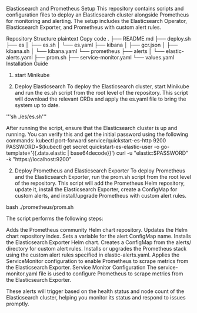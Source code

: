 Elasticsearch and Prometheus Setup
This repository contains scripts and configuration files to deploy an Elasticsearch cluster alongside Prometheus for monitoring and alerting. The setup includes the Elasticsearch Operator, Elasticsearch Exporter, and Prometheus with custom alert rules.

Repository Structure
plaintext
Copy code
.
├── README.md
├── deploy.sh
├── es
│   ├── es.sh
│   └── es.yaml
├── kibana
│   ├── gcr.json
│   ├── kibana.sh
│   └── kibana.yaml
└── prometheus
    ├── alerts
    │   └── elastic-alerts.yaml
    ├── prom.sh
    ├── service-monitor.yaml
    └── values.yaml
Installation Guide

1. start Minikube


1. Deploy Elasticsearch
To deploy the Elasticsearch cluster, start Minikube and run the es.sh script from the root level of the repository. This script will download the relevant CRDs and apply the es.yaml file to bring the system up to date.

'''sh ./es/es.sh'''

After running the script, ensure that the Elasticsearch cluster is up and running. You can verify this and get the initial password using the following commands:
kubectl port-forward service/quickstart-es-http 9200
PASSWORD=$(kubectl get secret quickstart-es-elastic-user -o go-template='{{.data.elastic | base64decode}}')
curl -u "elastic:$PASSWORD" -k "https://localhost:9200"


2. Deploy Prometheus and Elasticsearch Exporter
To deploy Prometheus and the Elasticsearch Exporter, run the prom.sh script from the root level of the repository. This script will add the Prometheus Helm repository, update it, install the Elasticsearch Exporter, create a ConfigMap for custom alerts, and install/upgrade Prometheus with custom alert rules.

bash ./prometheus/prom.sh

The script performs the following steps:

Adds the Prometheus community Helm chart repository.
Updates the Helm chart repository index.
Sets a variable for the alert ConfigMap name.
Installs the Elasticsearch Exporter Helm chart.
Creates a ConfigMap from the alerts/ directory for custom alert rules.
Installs or upgrades the Prometheus stack using the custom alert rules specified in elastic-alerts.yaml.
Applies the ServiceMonitor configuration to enable Prometheus to scrape metrics from the Elasticsearch Exporter.
Service Monitor Configuration
The service-monitor.yaml file is used to configure Prometheus to scrape metrics from the Elasticsearch Exporter. 


These alerts will trigger based on the health status and node count of the Elasticsearch cluster, helping you monitor its status and respond to issues promptly.